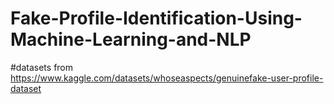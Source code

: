 # Fake-Profile-Identification-Using-Machine-Learning-and-NLP
#datasets from https://www.kaggle.com/datasets/whoseaspects/genuinefake-user-profile-dataset
